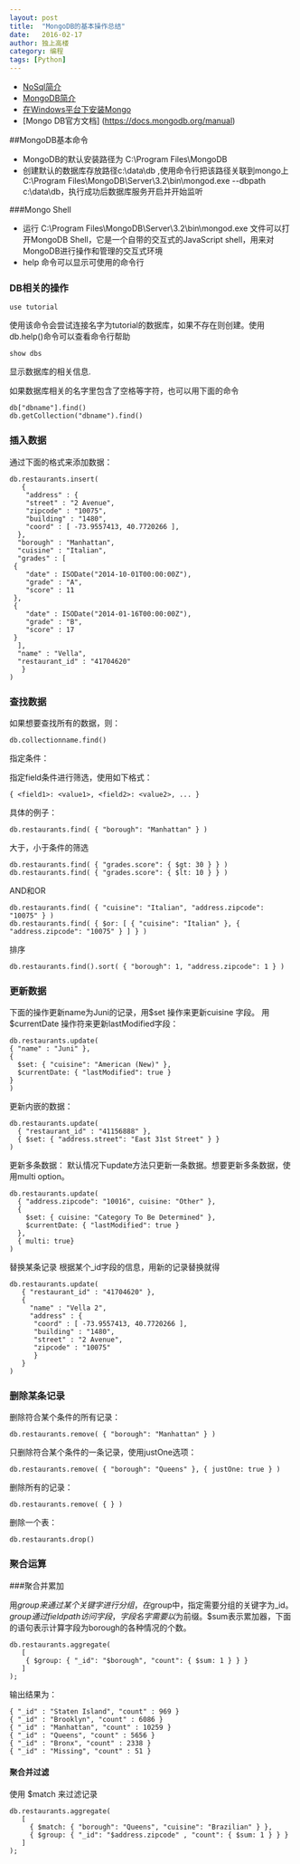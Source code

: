 ```yaml
---
layout: post
title:  "MongoDB的基本操作总结"
date:   2016-02-17
author: 独上高楼
category: 编程
tags: [Python]
---
```


* [NoSql简介](http://www.runoob.com/mongodb/nosql.html)
* [MongoDB简介](http://www.runoob.com/mongodb/mongodb-intro.html)
* [在Windows平台下安装Mongo](http://www.runoob.com/mongodb/mongodb-window-install.html)
* [Mongo DB官方文档] (https://docs.mongodb.org/manual)

##MongoDB基本命令
* MongoDB的默认安装路径为 C:\Program Files\MongoDB
* 创建默认的数据库存放路径c:\data\db ,使用命令行把该路径关联到mongo上 
C:\Program Files\MongoDB\Server\3.2\bin\mongod.exe --dbpath c:\data\db，执行成功后数据库服务开启并开始监听

###Mongo Shell
* 运行 C:\Program Files\MongoDB\Server\3.2\bin\mongod.exe 文件可以打开MongoDB Shell，它是一个自带的交互式的JavaScript shell，用来对MongoDB进行操作和管理的交互式环境
* help 命令可以显示可使用的命令行

### DB相关的操作
 
    use tutorial

使用该命令会尝试连接名字为tutorial的数据库，如果不存在则创建。使用db.help()命令可以查看命令行帮助

    show dbs

显示数据库的相关信息.

如果数据库相关的名字里包含了空格等字符，也可以用下面的命令

    db["dbname"].find()
    db.getCollection("dbname").find()


### 插入数据

通过下面的格式来添加数据：

    db.restaurants.insert(
       {
      	"address" : {
     	"street" : "2 Avenue",
     	"zipcode" : "10075",
     	"building" : "1480",
     	"coord" : [ -73.9557413, 40.7720266 ],
      },
      "borough" : "Manhattan",
      "cuisine" : "Italian",
      "grades" : [
     {
    	"date" : ISODate("2014-10-01T00:00:00Z"),
    	"grade" : "A",
    	"score" : 11
     },
     {
    	"date" : ISODate("2014-01-16T00:00:00Z"),
    	"grade" : "B",
    	"score" : 17
     }
      ],
      "name" : "Vella",
      "restaurant_id" : "41704620"
       }
    )
    
### 查找数据

如果想要查找所有的数据，则：

    db.collectionname.find()

指定条件：

指定field条件进行筛选，使用如下格式：

    { <field1>: <value1>, <field2>: <value2>, ... }

具体的例子：

    db.restaurants.find( { "borough": "Manhattan" } )


大于，小于条件的筛选

    db.restaurants.find( { "grades.score": { $gt: 30 } } )
    db.restaurants.find( { "grades.score": { $lt: 10 } } )

AND和OR

    db.restaurants.find( { "cuisine": "Italian", "address.zipcode": "10075" } )
    db.restaurants.find( { $or: [ { "cuisine": "Italian" }, { "address.zipcode": "10075" } ] } )

排序

    db.restaurants.find().sort( { "borough": 1, "address.zipcode": 1 } )


### 更新数据

下面的操作更新name为Juni的记录，用$set 操作来更新cuisine 字段。 用 $currentDate 操作符来更新lastModified字段：

    db.restaurants.update(
    { "name" : "Juni" },
    {
      $set: { "cuisine": "American (New)" },
      $currentDate: { "lastModified": true }
    }
    )

更新内嵌的数据：

    db.restaurants.update(
      { "restaurant_id" : "41156888" },
      { $set: { "address.street": "East 31st Street" } }
    )

更新多条数据：
默认情况下update方法只更新一条数据。想要更新多条数据，使用multi option。

    db.restaurants.update(
      { "address.zipcode": "10016", cuisine: "Other" },
      {
	    $set: { cuisine: "Category To Be Determined" },
	    $currentDate: { "lastModified": true }
      },
      { multi: true}
    )


替换某条记录
根据某个_id字段的信息，用新的记录替换就得

    db.restaurants.update(
       { "restaurant_id" : "41704620" },
       {
	     "name" : "Vella 2",
	     "address" : {
	      "coord" : [ -73.9557413, 40.7720266 ],
	      "building" : "1480",
	      "street" : "2 Avenue",
	      "zipcode" : "10075"
       	  }
       }
    )

### 删除某条记录

删除符合某个条件的所有记录：

    db.restaurants.remove( { "borough": "Manhattan" } )

只删除符合某个条件的一条记录，使用justOne选项：

    db.restaurants.remove( { "borough": "Queens" }, { justOne: true } )

删除所有的记录：

    db.restaurants.remove( { } )

删除一个表：

    db.restaurants.drop()

### 聚合运算
###聚合并累加

用$group 来通过某个关键字进行分组，在$group中，指定需要分组的关键字为_id。$group通过field path访问字段，字段名字需要以$为前缀。$sum表示累加器，下面的语句表示计算字段为borough的各种情况的个数。

    db.restaurants.aggregate(
       [
     	{ $group: { "_id": "$borough", "count": { $sum: 1 } } }
       ]
    );

输出结果为：

    { "_id" : "Staten Island", "count" : 969 }
    { "_id" : "Brooklyn", "count" : 6086 }
    { "_id" : "Manhattan", "count" : 10259 }
    { "_id" : "Queens", "count" : 5656 }
    { "_id" : "Bronx", "count" : 2338 }
    { "_id" : "Missing", "count" : 51 }


#### 聚合并过滤

使用 $match 来过滤记录

    db.restaurants.aggregate(
       [
	     { $match: { "borough": "Queens", "cuisine": "Brazilian" } },
	     { $group: { "_id": "$address.zipcode" , "count": { $sum: 1 } } }
       ]
    );

